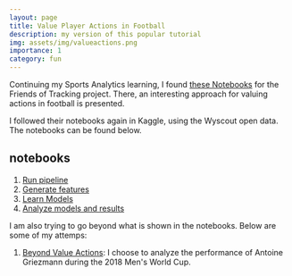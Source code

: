 ```yaml
---
layout: page
title: Value Player Actions in Football
description: my version of this popular tutorial
img: assets/img/valueactions.png
importance: 1
category: fun
---
```


Continuing my Sports Analytics learning, I found [these Notebooks](https://github.com/soccer-analytics-research/fot-valuing-actions) for the Friends of Tracking project. There, an interesting approach for valuing actions in football is presented.

I followed their notebooks again in Kaggle, using the Wyscout open data. The notebooks can be found below.

## notebooks

 1. [Run pipeline](https://www.kaggle.com/code/aleespinosa/friendsoftracking-valuing-actions-in-football-1)
 1. [Generate features](https://www.kaggle.com/code/aleespinosa/friendsoftracking-valuing-actions-in-football-2)
 1. [Learn Models](https://www.kaggle.com/code/aleespinosa/friendsoftracking-valuing-actions-in-football-3)
 1. [Analyze models and results](https://www.kaggle.com/code/aleespinosa/friendsoftracking-valuing-actions-in-football-4)

I am also trying to go beyond what is shown in the notebooks. Below are some of my attemps:

 1. [Beyond Value Actions](https://www.kaggle.com/code/aleespinosa/soccermatics-for-python-assignment-1?scriptVersionId=95185044): I choose to analyze the performance of Antoine Griezmann during the 2018 Men's World Cup.  
